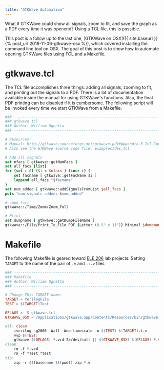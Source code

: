 ```yaml
---
title: "GTKWave Automation"
---
```


What if GTKWave could show all signals, zoom to fit, and save the graph
as a PDF every time it was openend? Using a TCL file, this is possible.

This post is a follow up to the last one, [GTKWave on OSX]({{ site.baseurl }}{% post_url 2018-11-06-gtkwave-osx %}), which covered installing the command line tool
on OSX. The goal of this post is to show how to automate opening GTKWave
files using TCL and a Makefile.

# gtkwave.tcl

The TCL file accomplishes three things: adding all signals, zooming to
fit, and printing out the signals to a PDF. There is a lot of documentation
available inside the manual for using GTKWave's functions. Also, the
final PDF printing can be disabled if it is cumbersome. The following
script will be invoked every time we start GTKWave from a Makefile:

``` tcl
### --------------------------------------------------------------------
### gtkwave.tcl
### Author: William Ughetta
### --------------------------------------------------------------------

# Resources:
# Manual: http://gtkwave.sourceforge.net/gtkwave.pdf#Appendix-E-Tcl-Command-Syntax
# Also see the GTKWave source code file: examples/des.tcl

# Add all signals
set nfacs [ gtkwave::getNumFacs ]
set all_facs [list]
for {set i 0} {$i < $nfacs } {incr i} {
    set facname [ gtkwave::getFacName $i ]
    lappend all_facs "$facname"
}
set num_added [ gtkwave::addSignalsFromList $all_facs ]
puts "num signals added: $num_added"

# zoom full
gtkwave::/Time/Zoom/Zoom_Full

# Print
set dumpname [ gtkwave::getDumpFileName ]
gtkwave::/File/Print_To_File PDF {Letter (8.5" x 11")} Minimal $dumpname.pdf
```

# Makefile

The following Makefile is geared toward [ELE 206](https://registrar.princeton.edu/course-offerings/course_details.xml?courseid=002463&term=1192)
lab projects. Setting `TARGET` to the name of the pair of `.v` and
`.t.v` files

``` Makefile
### --------------------------------------------------------------------
### Makefile
### Author: William Ughetta
### --------------------------------------------------------------------

# Change This TARGET name:
TARGET = VerilogFile
TEST = $(TARGET)Test

GFLAGS = -S gtkwave.tcl
GTKWAVE_OSX = /Applications/gtkwave.app/Contents/Resources/bin/gtkwave

all: clean
	iverilog -g2005 -Wall -Wno-timescale -o $(TEST) $(TARGET).t.v
	vvp $(TEST)
	gtkwave $(GFLAGS) *.vcd 2>/dev/null || $(GTKWAVE_OSX) $(GFLAGS) *.vcd 2>/dev/null
clean:
	rm -f *.vcd
	rm -f *Test *test
zip:
	zip -r $$(basename $$(pwd)).zip *.v
```
